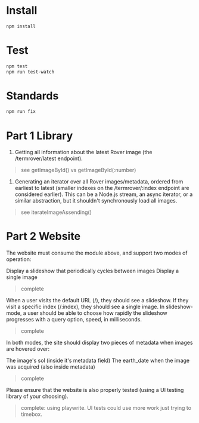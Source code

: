 # Install
```sh
npm install
```
# Test
```sh
npm test
npm run test-watch
```
# Standards
```sh
npm run fix
```

# Part 1 Library
1. Getting all information about the latest Rover image (the /termrover/latest endpoint).
> see getImageById() vs getImageById(:number)

1. Generating an iterator over all Rover images/metadata, ordered from earliest to latest (smaller indexes on the /termrover/:index endpoint are considered earlier). This can be a Node.js stream, an async iterator, or a similar abstraction, but it shouldn't synchronously load all images.
> see iterateImageAssending()

# Part 2 Website
The website must consume the module above, and support two modes of operation:

Display a slideshow that periodically cycles between images
Display a single image
> complete

When a user visits the default URL (/), they should see a slideshow. If they visit a specific index (/:index), they should see a single image. In slideshow-mode, a user should be able to choose how rapidly the slideshow progresses with a query option, speed, in milliseconds.
> complete

In both modes, the site should display two pieces of metadata when images are hovered over:

The image's sol (inside it's metadata field)
The earth_date when the image was acquired (also inside metadata)
> complete

Please ensure that the website is also properly tested (using a UI testing library of your choosing).
> complete: using playwrite. UI tests could use more work just trying to timebox.